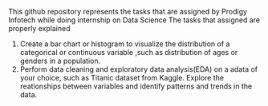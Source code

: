 This github repository represents the tasks that are assigned by Prodigy Infotech while doing internship on Data Science
The tasks that assigned are properly explained
1. Create a bar chart or histogram to visualize the distribution of a categorical or continuous variable ,such as distribution of ages or genders in a population.
2. Perform data cleaning and exploratory data analysis(EDA) on a adata of your choice, such as Titanic dataset from Kaggle. Explore the reationships between variables and identify patterns and trends in the data.
